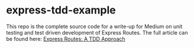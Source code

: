 # express-tdd-example

This repo is the complete source code for a write-up for Medium on unit testing and test driven development of Express Routes. The full article can be found here: [Express Routes: A TDD Approach](https://medium.com/@jodylecompte/express-routes-a-tdd-approach-1e12a0799352)
